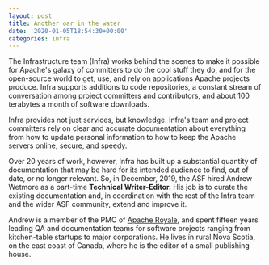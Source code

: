```yaml
---
layout: post
title: Another oar in the water
date: '2020-01-05T18:54:30+00:00'
categories: infra
---
```

<p>
The Infrastructure team (Infra) works behind the scenes to make it possible for Apache's galaxy of committers to do the cool stuff they do, and for the open-source world to get, use, and rely on applications Apache projects produce. Infra supports additions to code repositories, a constant stream of conversation among project committers and contributors, and about 100 terabytes a month of software downloads.</p> 
  <p>Infra provides not just services, but knowledge. Infra's team and project committers rely on clear and accurate documentation about everything from how to update personal information to how to keep the Apache servers online, secure, and speedy.</p> 
  <p>Over 20 years of work, however, Infra has built up a substantial quantity of documentation that may be hard for its intended audience to find, out of date, or no longer relevant. So, in December, 2019, the ASF hired Andrew Wetmore as a part-time <strong>Technical Writer-Editor.</strong>&nbsp;His job is to curate the existing documentation and, in coordination with the rest of the Infra team and the wider ASF community, extend and improve it.</p> 
  <p>Andrew is a member of the PMC of <a href="https://royale.apache.org/" target="_blank" title="Apache Royale">Apache Royale</a>, and spent fifteen years leading QA and documentation teams for software projects ranging from kitchen-table startups to major corporations. He lives in rural Nova Scotia, on the east coast of Canada, where he is the editor of a small publishing house.</p>
